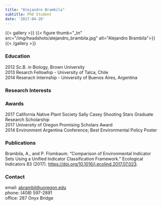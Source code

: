 ```yaml
---
title: "Alejandro Brambila"
subtitle: PhD Student
date: '2017-04-20'
---
```



{{< gallery >}}
  {{< figure thumb="_tn" src="/img/headshots/alejandro_brambila.jpg" alt="Alejandro Brambila">}}
{{< /gallery >}} 

<!--more-->
### Education
2012 Sc.B. in Biology, Brown University  
2013 Resarch Fellowhip - University of Talca, Chile  
2014 Reserach Internship - University of Buenos Aires, Argentina  

### Research Interests


### Awards
2017 California Native Plant Society Sally Casey Shooting Stars Graduate Research Scholarship  
2017 University of Oregon Promising Scholars Award  
2014 Environment Argentina Conference; Best Environmental Policy Poster   

### Publications
Brambila, A., and P. Flombaum. “Comparison of Environmental Indicator Sets Using a Unified Indicator Classification Framework.” Ecological Indicators 83 (2017). https://doi.org/10.1016/j.ecolind.2017.07.023.  

### Contact
email: abrambil@uoregon.edu  
phone: (408) 597-2891  
office: 287 Onyx Bridge  
